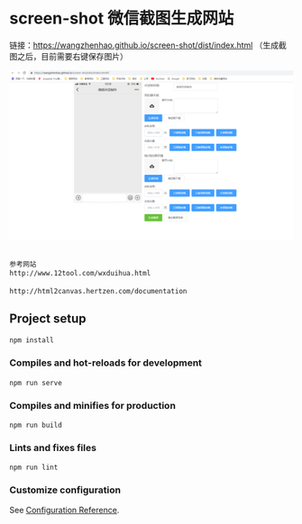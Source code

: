 # screen-shot 微信截图生成网站

链接：https://wangzhenhao.github.io/screen-shot/dist/index.html
（生成截图之后，目前需要右键保存图片）

![图片](https://github.com/WangZhenHao/screen-shot/raw/master/images/1.jpg)

```

参考网站
http://www.12tool.com/wxduihua.html

http://html2canvas.hertzen.com/documentation

```
## Project setup
```
npm install
```

### Compiles and hot-reloads for development
```
npm run serve
```

### Compiles and minifies for production
```
npm run build
```

### Lints and fixes files
```
npm run lint
```

### Customize configuration
See [Configuration Reference](https://cli.vuejs.org/config/).
